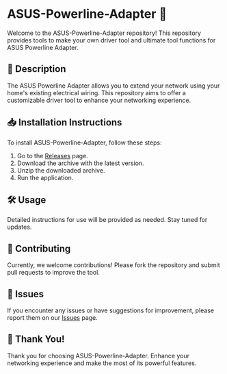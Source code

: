 # ASUS-Powerline-Adapter 🌟

Welcome to the ASUS-Powerline-Adapter repository! This repository provides tools to make your own driver tool and ultimate tool functions for ASUS Powerline Adapter.

## 📜 Description
The ASUS Powerline Adapter allows you to extend your network using your home's existing electrical wiring. This repository aims to offer a customizable driver tool to enhance your networking experience.

## 📥 Installation Instructions
To install ASUS-Powerline-Adapter, follow these steps:

1. Go to the [Releases](../../releases) page.
2. Download the archive with the latest version.
3. Unzip the downloaded archive.
4. Run the application.

## 🛠️ Usage
Detailed instructions for use will be provided as needed. Stay tuned for updates.

## 🤝 Contributing
Currently, we welcome contributions! Please fork the repository and submit pull requests to improve the tool.

## 🐞 Issues
If you encounter any issues or have suggestions for improvement, please report them on our [Issues](../../issues) page.

## 🌟 Thank You!
Thank you for choosing ASUS-Powerline-Adapter. Enhance your networking experience and make the most of its powerful features.
